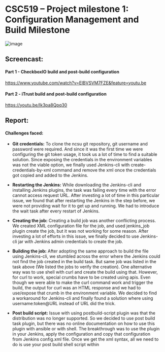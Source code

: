 # CSC519 – Project milestone 1:  Configuration Management and Build Milestone

![image](https://github.ncsu.edu/rbhatt/CSC519--DevOps-M1/blob/master/screenshots/definition.png)

## Screencast: 
#### Part 1 - CheckboxIO build and post-build configuration
https://www.youtube.com/watch?v=ElBVSVM7FZE&feature=youtu.be
#### Part 2 - iTrust build and post-build configuration
https://youtu.be/Ik3pa8Qpq30

## Report:
#### Challenges faced: 
* <b>Git credentials:</b>  To clone the ncsu git repository, git username and password were required. And since it was the first time we were configuring the git token usage, it took us a lot of time to find a suitable solution. Since exposing the credentials in the environment variables was not the viable option, we finally used Jenkins-cli with create-credentials-by-xml command and remove the xml once the credentials got copied and added to the Jenkins. 
 
* <b>Restarting the Jenkins:</b> While downloading the Jenkins-cli and installing Jenkins plugins, the task was failing every time with the error cannot access request URL.  After investing a lot of time in this particular issue, we found that after restarting the Jenkins in the step before, we were not providing wait for it to get up and running. We had to introduce the wait task after every restart of Jenkins. 

* <b>Creating the job:</b> Creating a build job was another conflicting process. We created XML configuration file for the job, and used jenkins_job plugin create the job, but it was not working for some reason. After investing a lot of efforts in this issue, we finally decided to use Jenkins-cli jar with Jenkins admin credentials to create the job. 


* <b>Building the job:</b> After adopting the same approach to build the file using Jenkins-cli, we stumbled across the error where the Jenkins could not find the job created in the build task. But same job was listed in the task above (We listed the jobs to verify the creation). 
One alternative way was to use shell with curl and create the build using that. However, for curl to work, special crumbs have to be created using apis. Even though we were able to make the curl command work and trigger the build, the output for curl was an HTML response and we had to use/expose that crumb in the environment variable. 
We decided to find a workaround for Jenkins-cli and finally found a solution where using username:token@URL instead of URL did the trick.

* <b>Post build script:</b> Issue with using postbuild-script plugin was that the distribution was no longer supported. So we decided to use post build task plugin, but there was no online documentation on how to use this plugin with ansible or with shell. The breakthrough was to use the plugin in your Jenkins, apply the configuration and copy that configuration from Jenkins config.xml file. Once we get the xml syntax, all we need to do is use your post build shell script within <script> tags. 
<br>Also, Vagrant up command worked perfectly while configuring the checkbox io using command line, but when we were using the same command in ansible playbook, we were facing this error: 
```
Vagrant is attempting to interface with the UI in a way that requires a TTY. Most actions in Vagrant that require a TTY have configuration switches to disable this requirement. Please do that or run Vagrant with TTY.
```

*	<b>Sync folder management:</b> Since we have 3 different hosts running on the single machine, the sync was a bit difficult at first. And every time we copy some command, we had to manually fix the indentation. Afterwards, we solved this issue by using vagrant rsync-auto, which automatically sync the changes in your sync folder to your VM in real time. Also, we performed copy of mySync to transfer the files to Jenkins server.

 
*	<b>Memory issues:</b> Since our initial VM configuration for Jenkins server was built on 1024MB of memory, the entire machine crashed once we created another VM inside with checkbox configuration.  Later we used 2048MB to configure the Jenkins VM.

*	<b>Vagrant version issues:</b> Installing package using apt-get downloaded the older vagrant of version which was not compliant with the Ubuntu/trusty32 system. So we had to manually find the package and install it. 
